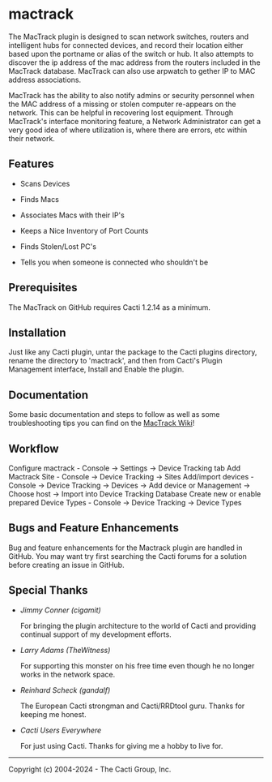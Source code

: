 # mactrack

The MacTrack plugin is designed to scan network switches, routers and
intelligent hubs for connected devices, and record their location either based
upon the portname or alias of the switch or hub.  It also attempts to discover
the ip address of the mac address from the routers included in the MacTrack
database.  MacTrack can also use arpwatch to gether IP to MAC address
associations.

MacTrack has the ability to also notify admins or security personnel when the
MAC address of a missing or stolen computer re-appears on the network.  This can
be helpful in recovering lost equipment.  Through MacTrack's interface
monitoring feature, a Network Administrator can get a very good idea of where
utilization is, where there are errors, etc within their network.

## Features

* Scans Devices

* Finds Macs

* Associates Macs with their IP's

* Keeps a Nice Inventory of Port Counts

* Finds Stolen/Lost PC's

* Tells you when someone is connected who shouldn't be

## Prerequisites

The MacTrack on GitHub requires Cacti 1.2.14 as a minimum.

## Installation

Just like any Cacti plugin, untar the package to the Cacti plugins directory,
rename the directory to 'mactrack', and then from Cacti's Plugin Management
interface, Install and Enable the plugin.

## Documentation

Some basic documentation and steps to follow as well as some troubleshooting
tips you can find on the [MacTrack
Wiki](https://github.com/Cacti/plugin_mactrack/wiki)!

## Workflow

Configure mactrack - Console -> Settings -> Device Tracking tab
Add Mactrack Site - Console -> Device Tracking -> Sites
Add/import devices - Console -> Device Tracking -> Devices -> Add device or Management -> Choose host -> Import into Device Tracking Database
Create new or enable prepared Device Types - Console -> Device Tracking -> Device Types

## Bugs and Feature Enhancements

Bug and feature enhancements for the Mactrack plugin are handled in GitHub. You
may want try first searching the Cacti forums for a solution before creating an
issue in GitHub.

## Special Thanks

* *Jimmy Conner (cigamit)*

  For bringing the plugin architecture to the world of Cacti and providing
  continual support of my development efforts.

* *Larry Adams (TheWitness)*

  For supporting this monster on his free time even though he no longer works in
  the network space.

* *Reinhard Scheck (gandalf)*

  The European Cacti strongman and Cacti/RRDtool guru.  Thanks for keeping me
  honest.

* *Cacti Users Everywhere*

  For just using Cacti.  Thanks for giving me a hobby to live for.

-----------------------------------------------
Copyright (c) 2004-2024 - The Cacti Group, Inc.
